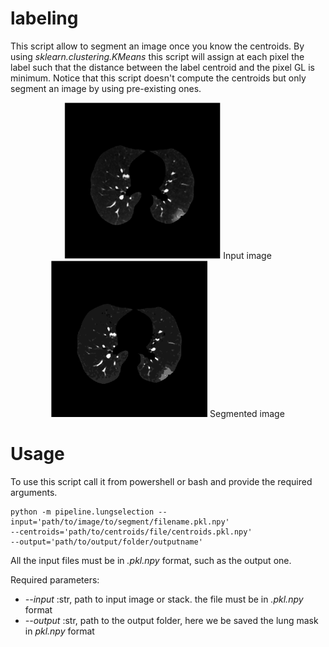 # labeling

This script allow to segment an image once you know the centroids.
By using *sklearn.clustering.KMeans* this script will assign at each pixel the label such that the distance between the label centroid and the pixel GL is minimum. Notice that this script doesn't compute the centroids but only segment an image by using pre-existing ones.


<p style="text-align:center;"><img src="./images/lung.png" alt="input"
	title="Input image" width="250" height="250" />
  <caption>Input image</caption><img src="./images/labeled.png" alt="labeled"
	title="body_mask slice" width="250" height="250" />
  <caption>Segmented image</caption>

# Usage

To use this script call it from powershell or bash and provide the required arguments.

```
python -m pipeline.lungselection --input='path/to/image/to/segment/filename.pkl.npy'
--centroids='path/to/centroids/file/centroids.pkl.npy'
--output='path/to/output/folder/outputname'
```
 All the input files must be in *.pkl.npy* format, such as the output one.

Required parameters:

* *--input* :str, path to input image or stack. the file must be in *.pkl.npy* format
* *--output* :str, path to the output folder, here we be saved the lung mask in *pkl.npy* format
